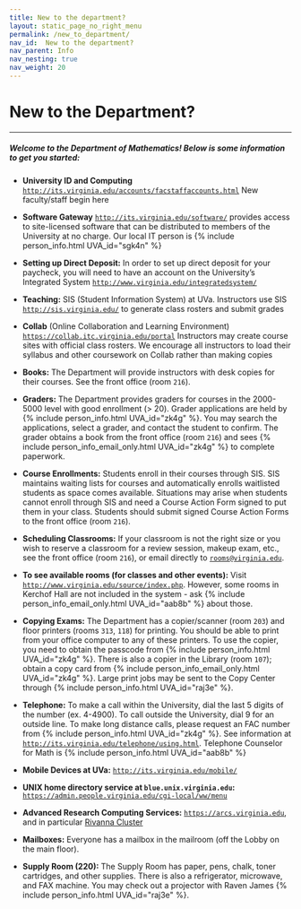 ```yaml
---
title: New to the department?
layout: static_page_no_right_menu
permalink: /new_to_department/
nav_id:  New to the department?
nav_parent: Info
nav_nesting: true
nav_weight: 20
---
```


# New to the Department?

---

<h5 class="mt-2 mb-4">Welcome to the Department of Mathematics!  Below is some information to get you started:</h5>


- **University ID and Computing** [`http://its.virginia.edu/accounts/facstaffaccounts.html`](http://its.virginia.edu/accounts/facstaffaccounts.html) New faculty/staff begin here

- **Software Gateway** [`http://its.virginia.edu/software/`](http://its.virginia.edu/software//) provides access to site-licensed software that can be distributed to members of the University at no charge.  Our local IT person is {% include person_info.html UVA_id="sgk4n" %}

- **Setting up Direct Deposit:**  In order to set up direct deposit for your paycheck, you will need to have an account on the University’s Integrated System [`http://www.virginia.edu/integratedsystem/`](http://www.virginia.edu/integratedsystem/)    

- **Teaching:** SIS (Student Information System) at UVa.  Instructors use SIS [`http://sis.virginia.edu/`](http://sis.virginia.edu/) to generate class rosters and submit grades

- **Collab** (Online Collaboration and Learning Environment) [`https://collab.itc.virginia.edu/portal`](https://collab.itc.virginia.edu/portal) Instructors may create course sites with official class rosters. We encourage all instructors to load their syllabus and other coursework on Collab rather than making copies

- **Books:** The Department will provide instructors with desk copies for their courses. See the front office (room `216`).

- **Graders:**  The Department provides graders for courses in the 2000-5000 level with good enrollment (> 20). Grader applications are held by {% include person_info.html UVA_id="zk4g" %}. You may search the applications, select a grader, and contact the student to confirm. The grader obtains a book from the front office (room `216`) and sees {% include person_info_email_only.html UVA_id="zk4g" %} to complete paperwork.

- **Course Enrollments:**  Students enroll in their courses through SIS. SIS maintains waiting lists for courses and automatically enrolls waitlisted students as space comes available. Situations may arise when students cannot enroll through SIS and need a Course Action Form signed to put them in your class. Students should submit signed Course Action Forms to the front office (room `216`).

- **Scheduling Classrooms:** If your classroom is not the right size or you wish to reserve a classroom for a review session, makeup exam, etc., see the front office (room `216`), or email directly to <a href="mailto:rooms@virginia.edu">`rooms@virginia.edu`</a>.

- **To see available rooms (for classes and other events):** Visit [`http://www.virginia.edu/source/index.php`](http://www.virginia.edu/source/index.php). However, some rooms in Kerchof Hall are not included in the system - ask {% include person_info_email_only.html UVA_id="aab8b" %} about those.

- **Copying Exams:** The Department has a copier/scanner (room `203`) and floor printers (rooms `313`, `118`) for printing. You should be able to print from your office computer to any of these printers. To use the copier, you need to obtain the passcode from {% include person_info.html UVA_id="zk4g" %}. There is also a copier in the Library (room `107`); obtain a copy card from {% include person_info_email_only.html UVA_id="zk4g" %}. Large print jobs may be sent to the Copy Center through {% include person_info.html UVA_id="raj3e" %}.

- **Telephone:** To make a call within the University, dial the last 5 digits of the number (ex. 4-4900). To call outside the University, dial 9 for an outside line. To make long distance calls, please request an FAC number from {% include person_info.html UVA_id="zk4g" %}. See information at [`http://its.virginia.edu/telephone/using.html`](http://its.virginia.edu/telephone/using.html). Telephone Counselor for Math is {% include person_info.html UVA_id="aab8b" %}

- **Mobile Devices at UVa:** [`http://its.virginia.edu/mobile/`](http://its.virginia.edu/mobile/)

- **UNIX home directory service at `blue.unix.virginia.edu`:**
[`https://admin.people.virginia.edu/cgi-local/ww/menu`](https://admin.people.virginia.edu/cgi-local/ww/menu)

- **Advanced Research Computing Services:** [`https://arcs.virginia.edu`](https://arcs.virginia.edu), and in particular [Rivanna Cluster](https://arcs.virginia.edu/rivanna)

- **Mailboxes:** Everyone has a mailbox in the mailroom (off the Lobby on the main floor).

- **Supply Room (220):** The Supply Room has paper, pens, chalk, toner cartridges, and other supplies. There is also a refrigerator, microwave, and FAX machine. You may check out a projector with Raven James {% include person_info.html UVA_id="raj3e" %}.
